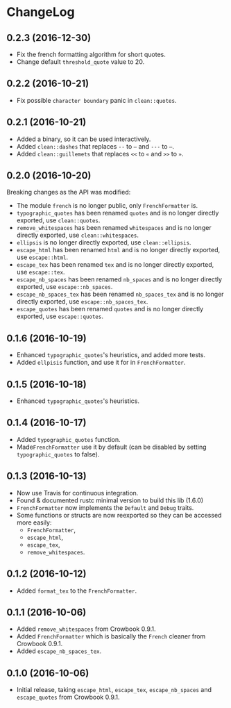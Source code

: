 ChangeLog
==========

0.2.3 (2016-12-30)
----------------------
* Fix the french formatting algorithm for short quotes.
* Change default `threshold_quote` value to 20.

0.2.2 (2016-10-21)
----------------------
* Fix possible `character boundary` panic in `clean::quotes`.

0.2.1 (2016-10-21)
----------------------
* Added a binary, so it can be used interactively.
* Added `clean::dashes` that replaces `--` to `–` and `---` to `—`.
* Added `clean::guillemets` that replaces `<<` to `«` and `>>` to `»`.

0.2.0 (2016-10-20)
---------------------
Breaking changes as the API was modified:
* The module `french` is no longer public, only `FrenchFormatter` is.
* `typographic_quotes` has been renamed `quotes` and is no longer
  directly exported, use `clean::quotes`.
* `remove_whitespaces` has been renamed `whitespaces` and is no longer
  directly exported, use `clean::whitespaces`.
* `ellipsis` is no longer directly exported, use `clean::ellipsis`.
* `escape_html` has been renamed `html` and is no longer directly
  exported, use `escape::html`.
* `escape_tex` has been renamed `tex` and is no longer directly
  exported, use `escape::tex`.
* `escape_nb_spaces` has been renamed `nb_spaces` and is no longer directly
  exported, use `escape::nb_spaces`.
* `escape_nb_spaces_tex` has been renamed `nb_spaces_tex` and is no longer directly
  exported, use `escape::nb_spaces_tex`.
* `escape_quotes` has been renamed `quotes` and is no longer directly
  exported, use `escape::quotes`.
  

0.1.6 (2016-10-19)
----------------------
* Enhanced `typographic_quotes`'s heuristics, and added more tests.
* Added `ellpisis` function, and use it for in `FrenchFormatter`.

0.1.5 (2016-10-18)
----------------------
* Enhanced `typographic_quotes`'s heuristics.

0.1.4 (2016-10-17)
---------------------
* Added `typographic_quotes` function.
* Made`FrenchFormatter` use it by default (can be disabled by setting 
  `typographic_quotes` to false).

0.1.3 (2016-10-13)
----------------------
* Now use Travis for continuous integration.
* Found & documented rustc minimal version to build this lib (1.6.0)
* `FrenchFormatter` now implements the `Default` and `Debug` traits.
* Some functions or structs are now reexported so they can be accessed
  more easily: 
    * `FrenchFormatter`,
    * `escape_html`,
	* `escape_tex`,
	* `remove_whitespaces`.
	

0.1.2 (2016-10-12)
----------------------
* Added `format_tex` to the `FrenchFormatter`.

	
0.1.1 (2016-10-06)
--------------------
* Added `remove_whitespaces` from Crowbook 0.9.1.
* Added `FrenchFormatter` which is basically the `French` cleaner from
  Crowbook 0.9.1.
* Added `escape_nb_spaces_tex`.

0.1.0 (2016-10-06)
--------------------
* Initial release, taking `escape_html`, `escape_tex`,
  `escape_nb_spaces` and `escape_quotes` from Crowbook 0.9.1.
